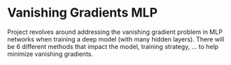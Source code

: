 # Vanishing Gradients MLP

Project revolves around addressing the vanishing gradient problem in MLP networks when training a deep model (with many hidden layers). There will be 6 different methods that impact the model, training strategy, ... to help minimize vanishing gradients.  
